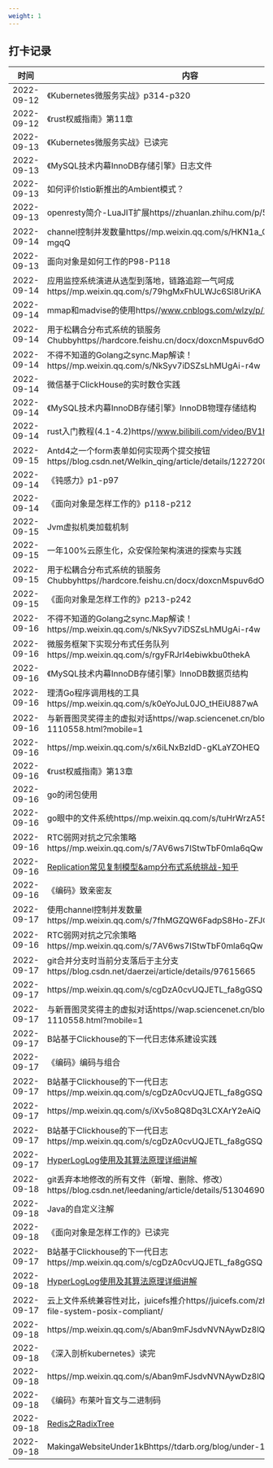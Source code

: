 ```yaml
---
weight: 1
---
```


## 打卡记录
| 时间  |  内容  |
| ---- | ---- |
| 2022-09-12 |《Kubernetes微服务实战》p314-p320| 
| 2022-09-12 |《rust权威指南》第11章| 
| 2022-09-13 |《Kubernetes微服务实战》已读完| 
| 2022-09-13 |《MySQL技术内幕InnoDB存储引擎》日志文件| 
| 2022-09-13 |如何评价Istio新推出的Ambient模式？| 
| 2022-09-13 |openresty简介-LuaJIT扩展https//zhuanlan.zhihu.com/p/563927792| 
| 2022-09-14 |channel控制并发数量https//mp.weixin.qq.com/s/HKN1a_QbwnChJ0CYH-mgqQ| 
| 2022-09-13 |面向对象是如何工作的P98-P118| 
| 2022-09-14 |应用监控系统演进从选型到落地，链路追踪一气呵成https//mp.weixin.qq.com/s/79hgMxFhULWJc6Sl8UriKA| 
| 2022-09-14 |mmap和madvise的使用https//www.cnblogs.com/wlzy/p/10665472.html| 
| 2022-09-14 |用于松耦合分布式系统的锁服务Chubbyhttps//hardcore.feishu.cn/docx/doxcnMspuv6dOCk90c1qzlP6Cqb| 
| 2022-09-14 |不得不知道的Golang之sync.Map解读！https//mp.weixin.qq.com/s/NkSyv7iDSZsLhMUgAi-r4w| 
| 2022-09-14 |微信基于ClickHouse的实时数仓实践| 
| 2022-09-14 |《MySQL技术内幕InnoDB存储引擎》InnoDB物理存储结构| 
| 2022-09-14 |rust入门教程(4.1-4.2)https//www.bilibili.com/video/BV1hp4y1k7SV| 
| 2022-09-15 |Antd4之一个form表单如何实现两个提交按钮https//blog.csdn.net/Welkin_qing/article/details/122720049| 
| 2022-09-14 |《钝感力》p1-p97| 
| 2022-09-14 |《面向对象是怎样工作的》p118-p212| 
| 2022-09-15 |Jvm虚拟机类加载机制| 
| 2022-09-15 |一年100%云原生化，众安保险架构演进的探索与实践| 
| 2022-09-15 |用于松耦合分布式系统的锁服务Chubbyhttps//hardcore.feishu.cn/docx/doxcnMspuv6dOCk90c1qzlP6Cqb| 
| 2022-09-15 |《面向对象是怎样工作的》p213-p242| 
| 2022-09-16 |不得不知道的Golang之sync.Map解读！https//mp.weixin.qq.com/s/NkSyv7iDSZsLhMUgAi-r4w| 
| 2022-09-16 |微服务框架下实现分布式任务队列https//mp.weixin.qq.com/s/rgyFRJrI4ebiwkbu0thekA| 
| 2022-09-16 |《MySQL技术内幕InnoDB存储引擎》InnoDB数据页结构| 
| 2022-09-16 |理清Go程序调用栈的工具https//mp.weixin.qq.com/s/k0eYoJuL0JO_tHEiU887wA| 
| 2022-09-16 |与新晋图灵奖得主的虚拟对话https//wap.sciencenet.cn/blog-414166-1110558.html?mobile=1| 
| 2022-09-16 |https//mp.weixin.qq.com/s/x6iLNxBzIdD-gKLaYZOHEQ| 
| 2022-09-16 |《rust权威指南》第13章| 
| 2022-09-16 |go的闭包使用| 
| 2022-09-16 |go眼中的文件系统https//mp.weixin.qq.com/s/tuHrWrzA55TYjiQbuIcozg| 
| 2022-09-16 |RTC弱网对抗之冗余策略https//mp.weixin.qq.com/s/7AV6ws7IStwTbF0mla6qQw| 
| 2022-09-16 |[Replication常见复制模型&amp分布式系统挑战-知乎](https//zhuanlan.zhihu.com/p/560247600)| 
| 2022-09-16 |《编码》致亲密友| 
| 2022-09-17 |使用channel控制并发数量https//mp.weixin.qq.com/s/7fhMGZQW6FadpS8Ho-ZFJQ| 
| 2022-09-16 |RTC弱网对抗之冗余策略https//mp.weixin.qq.com/s/7AV6ws7IStwTbF0mla6qQw| 
| 2022-09-17 |git合并分支时当前分支落后于主分支https//blog.csdn.net/daerzei/article/details/97615665| 
| 2022-09-17 |https//mp.weixin.qq.com/s/cgDzA0cvUQJETL_fa8gGSQ| 
| 2022-09-17 |与新晋图灵奖得主的虚拟对话https//wap.sciencenet.cn/blog-414166-1110558.html?mobile=1| 
| 2022-09-17 |B站基于Clickhouse的下一代日志体系建设实践| 
| 2022-09-17 |《编码》编码与组合| 
| 2022-09-17 |B站基于Clickhouse的下一代日志https//mp.weixin.qq.com/s/cgDzA0cvUQJETL_fa8gGSQ| 
| 2022-09-17 |https//mp.weixin.qq.com/s/iXv5o8Q8Dq3LCXArY2eAiQ| 
| 2022-09-17 |B站基于Clickhouse的下一代日志https//mp.weixin.qq.com/s/cgDzA0cvUQJETL_fa8gGSQ| 
| 2022-09-17 |[HyperLogLog使用及其算法原理详细讲解](https//blog.csdn.net/qq_41125219/article/details/119776824)| 
| 2022-09-18 |git丢弃本地修改的所有文件（新增、删除、修改）https//blog.csdn.net/leedaning/article/details/51304690| 
| 2022-09-18 |Java的自定义注解| 
| 2022-09-18 |《面向对象是怎样工作的》已读完| 
| 2022-09-17 |B站基于Clickhouse的下一代日志https//mp.weixin.qq.com/s/cgDzA0cvUQJETL_fa8gGSQ| 
| 2022-09-18 |[HyperLogLog使用及其算法原理详细讲解](https//blog.csdn.net/qq_41125219/article/details/119776824)| 
| 2022-09-17 |云上文件系统兼容性对比，juicefs推介https//juicefs.com/zh-cn/blog/cloud-file-system-posix-compliant/| 
| 2022-09-18 |https//mp.weixin.qq.com/s/Aban9mFJsdvNVNAywDz8lQ| 
| 2022-09-18 |《深入剖析kubernetes》读完| 
| 2022-09-18 |https//mp.weixin.qq.com/s/Aban9mFJsdvNVNAywDz8lQ| 
| 2022-09-18 |《编码》布莱叶盲文与二进制码| 
| 2022-09-18 |[Redis之RadixTree](https//www.cnblogs.com/bruceChan0018/p/15826218.html)| 
| 2022-09-18 |MakingaWebsiteUnder1kBhttps//tdarb.org/blog/under-1kb.html| 
